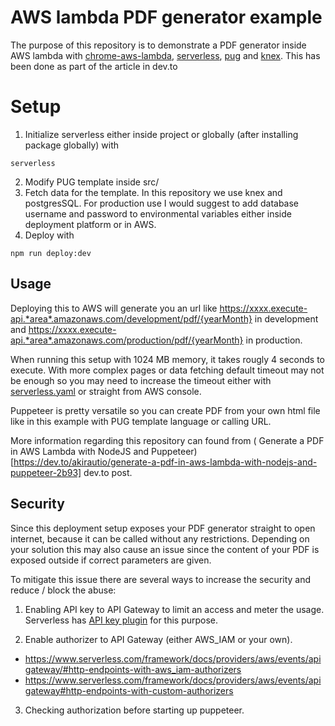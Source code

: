 # AWS lambda PDF generator example

The purpose of this repository is to demonstrate a PDF generator inside
AWS lambda with [chrome-aws-lambda](https://www.npmjs.com/package/chrome-aws-lambda), [serverless](https://serverless.com/), [pug](https://pugjs.org/) and [knex](https://knexjs.org/). This has been done as part of the article in dev.to

# Setup

1. Initialize serverless either inside project or globally (after installing package globally) with

```
serverless
```

2. Modify PUG template inside src/
3. Fetch data for the template. In this repository we use knex and postgresSQL. For production use I would suggest to add database username and password to environmental variables either inside deployment platform or in AWS.
4. Deploy with

```
npm run deploy:dev
```

## Usage

Deploying this to AWS will generate you an url like https://xxxx.execute-api.*area*.amazonaws.com/development/pdf/{yearMonth} in development and https://xxxx.execute-api.*area*.amazonaws.com/production/pdf/{yearMonth} in production.

When running this setup with 1024 MB memory, it takes rougly 4 seconds to execute. With more complex pages or data fetching default timeout may not be enough so you may need to increase the timeout either with [serverless.yaml](https://www.serverless.com/framework/docs/providers/aws/guide/functions/) or straight from AWS console.

Puppeteer is pretty versatile so you can create PDF from your own html file like in this example with PUG template language or calling URL.

More information regarding this repository can found from ( Generate a PDF in AWS Lambda with NodeJS and Puppeteer)[https://dev.to/akirautio/generate-a-pdf-in-aws-lambda-with-nodejs-and-puppeteer-2b93] dev.to post.

## Security

Since this deployment setup exposes your PDF generator straight to open internet, because it can be called without any restrictions. Depending on your solution this may also cause an issue since the content of your PDF is exposed outside if correct parameters are given.

To mitigate this issue there are several ways to increase the security and reduce / block the abuse:

1. Enabling API key to API Gateway to limit an access and meter the usage. Serverless has [API key plugin](https://www.serverless.com/plugins/serverless-add-api-key) for this purpose.

2. Enable authorizer to API Gateway (either AWS_IAM or your own).

- https://www.serverless.com/framework/docs/providers/aws/events/apigateway/#http-endpoints-with-aws_iam-authorizers
- https://www.serverless.com/framework/docs/providers/aws/events/apigateway#http-endpoints-with-custom-authorizers

3. Checking authorization before starting up puppeteer.

